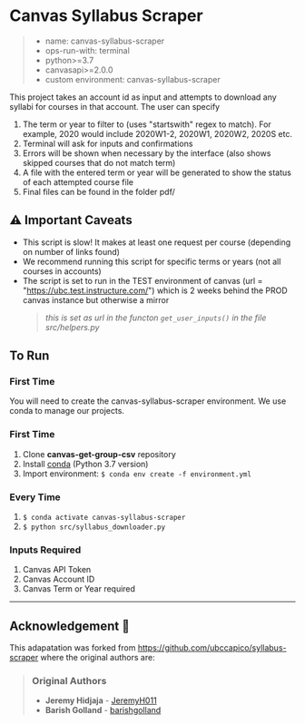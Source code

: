 # Canvas Syllabus Scraper

> - name: canvas-syllabus-scraper
> - ops-run-with: terminal
> - python>=3.7
> - canvasapi>=2.0.0
> - custom environment: canvas-syllabus-scraper

This project takes an account id as input and attempts to download any syllabi for courses in that account. The user can specify

1. The term or year to filter to (uses "startswith" regex to match). For example, 2020 would include 2020W1-2, 2020W1, 2020W2, 2020S etc.
2. Terminal will ask for inputs and confirmations
3. Errors will be shown when necessary by the interface (also shows skipped courses that do not match term)
4. A file with the entered term or year will be generated to show the status of each attempted course file
5. Final files can be found in the folder pdf/

## :warning: Important Caveats

- This script is slow! It makes at least one request per course (depending on number of links found)
- We recommend running this script for specific terms or years (not all courses in accounts)
- The script is set to run in the TEST environment of canvas (url = "https://ubc.test.instructure.com/") which is 2 weeks behind the PROD canvas instance but otherwise a mirror
  > _this is set as url in the functon `get_user_inputs()` in the file src/helpers.py_

## To Run

### First Time

You will need to create the canvas-syllabus-scraper environment. We use conda to manage our projects.

### First Time
1. Clone **canvas-get-group-csv** repository
1. Install [conda](https://docs.conda.io/projects/conda/en/latest/user-guide/install/index.html) (Python 3.7 version)
1. Import environment: `$ conda env create -f environment.yml`

### Every Time

1. `$ conda activate canvas-syllabus-scraper`
1. `$ python src/syllabus_downloader.py`

### Inputs Required

1. Canvas API Token
1. Canvas Account ID
1. Canvas Term or Year required

---

## Acknowledgement :star2:

This adapatation was forked from https://github.com/ubccapico/syllabus-scraper where the original authors are:

> ### Original Authors
>
> - **Jeremy Hidjaja** - [JeremyH011](https://github.com/JeremyH011)
> - **Barish Golland** - [barishgolland](https://github.com/barishgolland)
